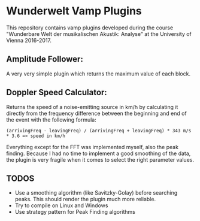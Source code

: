 # Wunderwelt Vamp Plugins

This repository contains vamp plugins developed during the course "Wunderbare Welt der musikalischen Akustik: Analyse" at the University of Vienna 2016-2017. 

## Amplitude Follower:
A very very simple plugin which returns the maximum value of each block.

## Doppler Speed Calculator:
Returns the speed of a noise-emitting source in km/h by calculating it directly from the frequency difference
between the beginning and end of the event with the following formula:

```
(arrivingFreq - leavingFreq) / (arrivingFreq + leavingFreq) * 343 m/s * 3.6 => speed in km/h
```

Everything except for the FFT was implemented myself, also the peak finding. Because I had no time to implement a good smoothing
of the data, the plugin is very fragile when it comes to select the right parameter values.


## TODOS
* Use a smoothing algorithm (like Savitzky-Golay) before searching peaks. This should render the plugin much more reliable.
* Try to compile on Linux and Windows
* Use strategy pattern for Peak Finding algorithms

